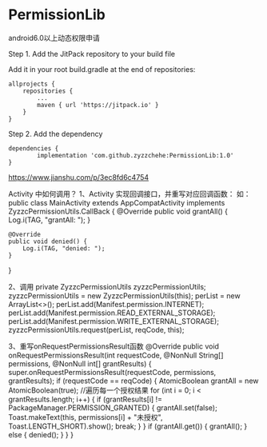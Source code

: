 # PermissionLib
android6.0以上动态权限申请

Step 1. Add the JitPack repository to your build file

Add it in your root build.gradle at the end of repositories:
	
	allprojects {
		repositories {
			...
			maven { url 'https://jitpack.io' }
		}
	}

Step 2. Add the dependency

	dependencies {
	        implementation 'com.github.zyzzchehe:PermissionLib:1.0'
	}


https://www.jianshu.com/p/3ec8fd6c4754

Activity 中如何调用？
1、Activity 实现回调接口，并重写对应回调函数：
如：
public class MainActivity extends AppCompatActivity implements ZyzzcPermissionUtils.CallBack {
    @Override
    public void grantAll() {
        Log.i(TAG, "grantAll: ");
    }

    @Override
    public void denied() {
        Log.i(TAG, "denied: ");
    }
}

2、调用
private ZyzzcPermissionUtils zyzzcPermissionUtils;
zyzzcPermissionUtils = new ZyzzcPermissionUtils(this);
perList = new ArrayList<>();
perList.add(Manifest.permission.INTERNET);
perList.add(Manifest.permission.READ_EXTERNAL_STORAGE);
perList.add(Manifest.permission.WRITE_EXTERNAL_STORAGE);
zyzzcPermissionUtils.request(perList, reqCode, this);
	
3、重写onRequestPermissionsResult函数
    @Override
    public void onRequestPermissionsResult(int requestCode, @NonNull String[] permissions, @NonNull int[] grantResults) {
        super.onRequestPermissionsResult(requestCode, permissions, grantResults);
        if (requestCode == reqCode) {
            AtomicBoolean grantAll = new AtomicBoolean(true);
            //遍历每一个授权结果
            for (int i = 0; i < grantResults.length; i++) {
                if (grantResults[i] != PackageManager.PERMISSION_GRANTED) {
                    grantAll.set(false);
                    Toast.makeText(this, permissions[i] + "未授权", Toast.LENGTH_SHORT).show();
                    break;
                }
            }
            if (grantAll.get()) {
                grantAll();
            } else {
                denied();
            }
        }
    }
